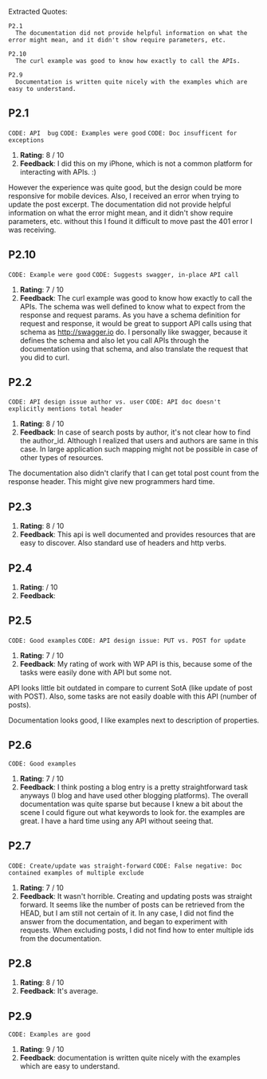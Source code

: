 Extracted Quotes:

```
P2.1
  The documentation did not provide helpful information on what the error might mean, and it didn't show require parameters, etc.

P2.10
  The curl example was good to know how exactly to call the APIs.

P2.9
  Documentation is written quite nicely with the examples which are easy to understand.
```



## P2.1

`CODE: API  bug`
`CODE: Examples were good`
`CODE: Doc insufficent for exceptions`

1. **Rating**: 8 / 10
2. **Feedback**: I did this on my iPhone, which is not a common platform for interacting with APIs. :)

However the experience was quite good, but the design could be more responsive for mobile devices. Also, I received an error when trying to update the post excerpt. The documentation did not provide helpful information on what the error might mean, and it didn't show require parameters, etc. without this I found it difficult to move past the 401 error I was receiving.

## P2.10

`CODE: Example were good`
`CODE: Suggests swagger, in-place API call`

1. **Rating**: 7 / 10
2. **Feedback**: The curl example was good to know how exactly to call the APIs. The schema was well defined to know what to expect from the response and request params. As you have a schema definition for request and response, it would be great to support API calls using that schema as http://swagger.io do. I personally like swagger, because it defines the schema and also let you call APIs through the documentation using that schema, and also translate the request that you did to curl.

## P2.2


`CODE: API design issue author vs. user`
`CODE: API doc doesn't explicitly mentions total header`


1. **Rating**: 8 / 10
2. **Feedback**: In case of search posts by author, it's not clear how to find the author_id. Although I realized that users and authors are same in this case. In large application such mapping might not be possible in case of other types of resources.

The documentation also didn't clarify that I can get total post count from the response header. This might give new programmers hard time.

## P2.3


1. **Rating**: 8 / 10
2. **Feedback**: This api is well documented and provides resources that are easy to discover. Also standard use of headers and http verbs.

## P2.4

1. **Rating**:  / 10
2. **Feedback**:

## P2.5

`CODE: Good examples`
`CODE: API design issue: PUT vs. POST for update`

1. **Rating**: 7 / 10
2. **Feedback**: My rating of work with WP API is this, because some of the tasks were easily done with API but some not.

API looks little bit outdated in compare to current SotA (like update of post with POST). Also, some tasks are not easily doable with this API (number of posts).

Documentation  looks good, I like examples next to description of properties.


## P2.6

`CODE: Good examples`


1. **Rating**: 7 / 10
2. **Feedback**: I think posting a blog entry is a pretty straightforward task anyways (I blog and have used other blogging platforms). The overall documentation was quite sparse but because I knew a bit about the scene I could figure out what keywords to look for.  the examples are great. I have a hard time using any API without seeing that.

## P2.7

`CODE: Create/update was straight-forward`
`CODE: False negative: Doc contained examples of multiple exclude`

1. **Rating**: 7 / 10
2. **Feedback**: It wasn't horrible. Creating and updating posts was straight forward.
It seems like the number of posts can be retrieved from the HEAD, but I am still not certain of it. In any case, I did not find the answer from the documentation, and began to experiment with requests.
When excluding posts, I did not find how to enter multiple ids from the documentation.

## P2.8

1. **Rating**: 8 / 10
2. **Feedback**: It's average.

## P2.9

`CODE: Examples are good`

1. **Rating**: 9 / 10
2. **Feedback**: documentation is written quite nicely with the examples which are easy to understand.

